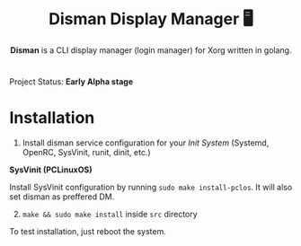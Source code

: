 # <center>Disman Display Manager :desktop_computer:</center>
<center><b>Disman</b> is a CLI display manager (login manager) for Xorg written in golang.</center>

#
Project Status: **Early Alpha stage**

# Installation

1. Install disman service configuration for your *Init System* (Systemd, OpenRC, SysVinit, runit, dinit, etc.)

**SysVinit (PCLinuxOS)**

Install SysVinit configuration by running `sudo make install-pclos`. It will also set disman as preffered DM.

2. `make && sudo make install` inside `src` directory

To test installation, just reboot the system.
